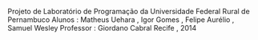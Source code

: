 Projeto de Laboratório de Programação da Universidade Federal Rural de Pernambuco
Alunos : Matheus Uehara , Igor Gomes , Felipe Aurélio , Samuel Wesley
Professor : Giordano Cabral
Recife , 2014